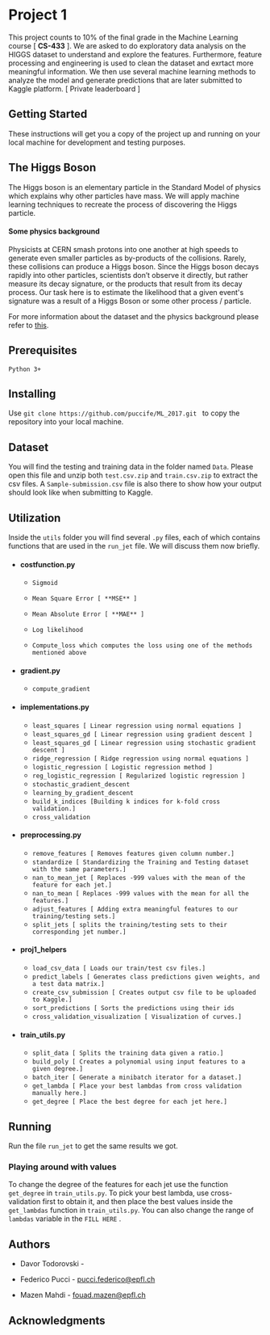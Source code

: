 # Project 1
This project counts to 10% of the final grade in the Machine Learning course [ **CS-433** ].
We are asked to do  exploratory data analysis on the HIGGS dataset to understand and explore the features.
Furthermore, feature processing and engineering is used to clean the dataset and exrtact more meaningful information.
We then use several machine learning methods to analyze the model and generate predictions that are later submitted to Kaggle platform. [ Private leaderboard ]

## Getting Started
These instructions will get you a copy of the project up and running on your local machine for development and testing purposes.

## The Higgs Boson
The Higgs boson is an elementary particle in the Standard Model of physics which explains why other particles
have mass. We will apply machine learning techniques to recreate the process of discovering the Higgs particle.
#### Some physics background
Physicists at CERN smash protons into one another at high speeds to generate even smaller particles as by-products of the collisions. Rarely, these collisions can produce a Higgs boson. Since the Higgs boson decays rapidly into other particles, scientists don’t observe it directly, but rather measure its decay signature, or the products that result from its decay process. Our task here is to estimate the likelihood that a given event's signature was a result of a Higgs Boson or some other process / particle.

For more information about the dataset and the physics background please refer to [this](https://higgsml.lal.in2p3.fr/files/2014/04/documentation_v1.8.pdf).

## Prerequisites
`Python 3+`
## Installing
Use `git clone https://github.com/puccife/ML_2017.git ` to copy the repository into your local machine.
## Dataset
You will find the testing and training data in the folder named `Data`.
Please open this file and unzip both `test.csv.zip` and `train.csv.zip` to extract the csv files.
A `Sample-submission.csv` file is also there to show how your output should look like when submitting to Kaggle.
## Utilization
Inside the `utils` folder you will find several `.py` files, each of which contains functions that are used in the `run_jet` file. We will discuss them now briefly.
  * #### costfunction.py
     * `Sigmoid`

     * `Mean Square Error [ **MSE** ]`

     * `Mean Absolute Error [ **MAE** ] `

     * `Log likelihood`

     * `Compute_loss which computes the loss using one of the methods mentioned above`

  * #### gradient.py
     * `compute_gradient`
  * #### implementations.py
     * `least_squares [ Linear regression using normal equations ]`
     * `least_squares_gd [ Linear regression using gradient descent ]`
     * `least_squares_gd [ Linear regression using stochastic gradient descent ]`
     * `ridge_regression [ Ridge regression using normal equations ] `
     * `logistic_regression [ Logistic regression method ]`
     * `reg_logistic_regression [ Regularized logistic regression ]`
     * `stochastic_gradient_descent`
     * `learning_by_gradient_descent`
     * `build_k_indices [Building k indices for k-fold cross validation.]`
     * `cross_validation`
  * #### preprocessing.py
     * `remove_features [ Removes features given column number.]`
     * `standardize [ Standardizing the Training and Testing dataset with the same parameters.]`
     * `nan_to_mean_jet [ Replaces -999 values with the mean of the feature for each jet.]`
     * `nan_to_mean [ Replaces -999 values with the mean for all the features.]`
     * `adjust_features [ Adding extra meaningful features to our training/testing sets.]`
     * `split_jets [ splits the training/testing sets to their corresponding jet number.]`
  * #### proj1_helpers
     * `load_csv_data [ Loads our train/test csv files.] `
     * `predict_labels [ Generates class predictions given weights, and a test data matrix.]`
     * `create_csv_submission [ Creates output csv file to be uploaded to Kaggle.]`
     * `sort_predictions [ Sorts the predictions using their ids`
     * `cross_validation_visualization [ Visualization of curves.]`
  * #### train_utils.py
     * `split_data [ Splits the training data given a ratio.]`
     * `build_poly [ Creates a polynomial using input features to a given degree.]`
     * `batch_iter [ Generate a minibatch iterator for a dataset.]`
     * `get_lambda [ Place your best lambdas from cross validation manually here.]`
     * `get_degree [ Place the best degree for each jet here.]`
## Running
Run the file `run_jet` to get the same results we got.
### Playing around with values
To change the degree of the features for each jet use the function `get_degree` in `train_utils.py`.
To pick your best lambda, use cross-validation first to obtain it, and then place the best values inside the `get_lambdas` function in `train_utils.py`.
You can also change the range of `lambdas` variable in the `FILL HERE` .


## Authors
  * Davor Todorovski -

  * Federico Pucci - pucci.federico@epfl.ch

  * Mazen Mahdi - fouad.mazen@epfl.ch

  
## Acknowledgments
